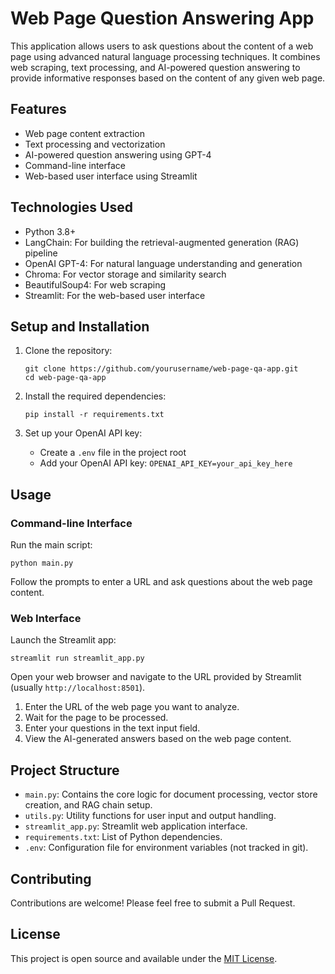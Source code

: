 # Web Page Question Answering App

This application allows users to ask questions about the content of a web page using advanced natural language processing techniques. It combines web scraping, text processing, and AI-powered question answering to provide informative responses based on the content of any given web page.

## Features

- Web page content extraction
- Text processing and vectorization
- AI-powered question answering using GPT-4
- Command-line interface
- Web-based user interface using Streamlit

## Technologies Used

- Python 3.8+
- LangChain: For building the retrieval-augmented generation (RAG) pipeline
- OpenAI GPT-4: For natural language understanding and generation
- Chroma: For vector storage and similarity search
- BeautifulSoup4: For web scraping
- Streamlit: For the web-based user interface

## Setup and Installation

1. Clone the repository:
   ```
   git clone https://github.com/yourusername/web-page-qa-app.git
   cd web-page-qa-app
   ```

2. Install the required dependencies:
   ```
   pip install -r requirements.txt
   ```

3. Set up your OpenAI API key:
   - Create a `.env` file in the project root
   - Add your OpenAI API key: `OPENAI_API_KEY=your_api_key_here`

## Usage

### Command-line Interface

Run the main script:

```
python main.py
```

Follow the prompts to enter a URL and ask questions about the web page content.

### Web Interface

Launch the Streamlit app:

```
streamlit run streamlit_app.py
```

Open your web browser and navigate to the URL provided by Streamlit (usually `http://localhost:8501`).

1. Enter the URL of the web page you want to analyze.
2. Wait for the page to be processed.
3. Enter your questions in the text input field.
4. View the AI-generated answers based on the web page content.

## Project Structure

- `main.py`: Contains the core logic for document processing, vector store creation, and RAG chain setup.
- `utils.py`: Utility functions for user input and output handling.
- `streamlit_app.py`: Streamlit web application interface.
- `requirements.txt`: List of Python dependencies.
- `.env`: Configuration file for environment variables (not tracked in git).

## Contributing

Contributions are welcome! Please feel free to submit a Pull Request.

## License

This project is open source and available under the [MIT License](LICENSE).
